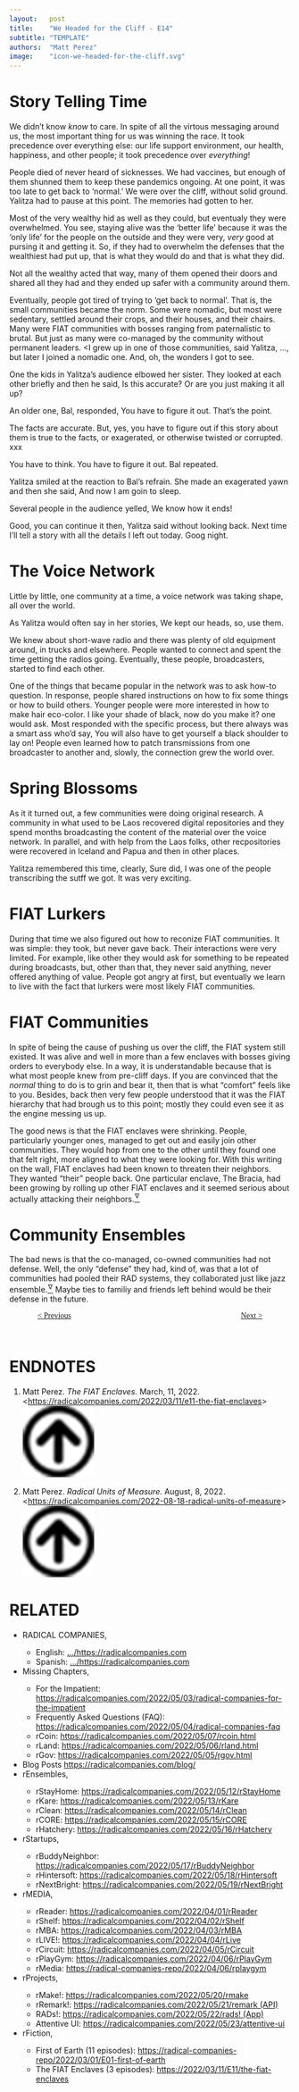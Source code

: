 ```yaml
---
layout:   post
title:    "We Headed for the Cliff - E14"
subtitle: "TEMPLATE"
authors:  "Matt Perez"
image:    "icon-we-headed-for-the-cliff.svg"
---
```


<div style="display: none;">
<h1>We headed for the cliff, smiling and chatting with everybody. And then we went over the cliff.</h1>
</div>

<h1>Story Telling Time</h1>
 <p class="_quotespan">We didn&rsquo;t know <em>know</em> to care. In spite of all the virtous messaging around us, the most important thing for us was <span class="_quotespan">winning the race.</span> It took precedence over everything else: our life support environment, our health, happiness, and other people; it took precedence over <em>everything</em>!</p>
 <p><span class="_quotespan">People died of never heard of sicknesses. We had vaccines, but enough of them shunned them to keep these pandemics ongoing. At one point, it was too late to get back to &lsquo;normal.&rsquo; We were over the cliff, without solid ground.</span> Yalitza had to pause at this point. The memories had gotten to her.</p>
 <p><span class="_quotespan">Most of the very wealthy hid as well as they could, but eventualy they were overwhelmed. You see, staying alive was the &lsquo;better life&rsquo; because it was the &lsquo;only life&rsquo; for the people on the outside and they were very, <em>very</em> good at pursing it and getting it. So, if they had to overwhelm the defenses that the wealthiest had put up, that is what they would do and that is what they did.</span></p>
 <p><span class="_quotespan">Not all the wealthy acted that way, many of them opened their doors and shared all they had and they ended up safer with a community around them.</span></p>
 <p><span class="_quotespan">Eventually, people got tired of trying to &lsquo;get back to normal&rsquo;. That is, the small communities became the norm. Some were nomadic, but most were sedentary, settled around their crops, and their houses, and their chairs. Many were <span class="_paradigm">FIAT</span> communities with bosses ranging from paternalistic to brutal. But just as many were co-managed by the community without permanent <span class="_quotespan">leaders</span>. <<span class="_quotespan">I grew up in one of those communities,</span> said Yalitza, <span class="_quotespan">&hellip;, but later I joined a nomadic one. And, oh, the wonders I got to see.</span></p>
 <p>One the kids in Yalitza&rsquo;s audience elbowed her sister. They looked at each other briefly and then he said, <span call="_quotespan">Is this accurate? Or are you just making it all up?</span></p>
 <p>An older one, Bal, responded, <span class="_quotespan">You have to figure it out. That&rsquo;s the point.</span></p>
 <p><span class="_quotespan">The facts are accurate. But, yes, you have to figure out if this story about them is true to the facts, or exagerated, or otherwise twisted or corrupted.<span> xxx </p>
 <p><span class="_quotespan">You have to think. You have to figure it out.</span> Bal repeated.</p>
 <p>Yalitza smiled at the reaction to Bal&rsquo;s refrain. She made an exagerated yawn and then she said, <span class="_quotespan">And now I am goin to sleep.</span></p>
 <p>Several people in the audience yelled, <span class="_quotespan">We know how it ends!</span></p>
 <p><span class="_quotespan">Good, you can continue it then</span>, Yalitza said without looking back. <span class="_quotespan">Next time I&rsquo;ll tell a story with all the details I left out today. Goog night.</span></p>

<h1>The Voice Network</h1>
 <p>Little by little, one community at a time, a voice network was taking shape, all over the world.</p>
 <p>As Yalitza would often say in her stories, <span class="_quotespan">We kept our heads, so, use them.</span></p>
 <p>We knew about short-wave radio and there was plenty of old equipment around, in trucks and elsewhere. People wanted to connect and spent the time getting the radios going. Eventually, these people, broadcasters, started to find each other.</p>
 <p>One of the things that became popular in the network was to ask how-to question. In response, people shared instructions on how to fix some things or how to build others. Younger people were more interested in how to make hair eco-color. <span class="_quotespan">I like your shade of black, now do you make it?</span> one would ask. Most responded with the specific process, but there always was a smart ass who&rsquo;d say, <span class="_quotespan">You will also have to get yourself a black shoulder to lay on!</span> People even learned how to patch transmissions from one broadcaster to another and, slowly, the connection grew the world over.</p>

<h1>Spring Blossoms</h1>
 <p>As it it turned out, a few communities were doing original research. A community in what used to be Laos recovered digital repositories and they spend months broadcasting the content of the material over the voice network. In parallel, and with help from the Laos folks, other recpositories were recovered in Iceland and Papua and then in other places.</p>
 <p>Yalitza remembered this time, clearly, <span class="_quotespan">Sure did, I was one of the people transcribing the sutff we got. It was very exciting.</span></p>

<h1><span class="_paradigm">FIAT</span> Lurkers</h1>
 <p>During that time we also figured out how to reconize <span class="_paradigm">FIAT</span> communities. It was simple: they took, but never gave back. Their interactions were very limited. For example, like other they would ask for something to be repeated during broadcasts, but, other than that, they never said anything, never offered anything of value. People got angry at first, but eventually we learn to live with the fact that lurkers were most likely <span class="_paradigm">FIAT</span> communities.</p>

<h1><span class="_paradigm">FIAT</span> Communities</h1>
 <p>In spite of being the cause of pushing us over the cliff, the <span class="_paradigm">FIAT</span> system still existed. It was alive and well in more than a few enclaves with bosses giving orders to everybody else. In a way, it is understandable because that is what most people knew from pre-cliff days. If you are convinced that the <em>normal</em> thing to do is to grin and bear it, then that is what &ldquo;comfort&rdquo; feels like to you. Besides, back then very few people understood that it was the <span class="_paradigm">FIAT</span> hierarchy that had brough us to this point; mostly they could even see it as the engine messing us up.</p>
 <p>The good news is that the <span class="_paradigm">FIAT</span> enclaves were shrinking. People, particularly younger ones, managed to get out and easily join other communities. They would hop from one to the other until they found one that felt right, more aligned to what they were looking for. With this writing on the wall, <span class="_paradigm">FIAT</span> enclaves had been known to threaten their neighbors. They wanted &ldquo;their&rdquo; people back. One particular enclave, The Bracia, had been growing by rolling up other <span class="_paradigm">FIAT</span> enclaves and it seemed serious about actually attacking their neighbors.<a href="#en01"><sup id="bm01">&hairsp;&nabla;&hairsp;</sup></a></p>

<h1>Community Ensembles</h1>
 <p>The bad news is that the co-managed, co-owned communities had not defense. Well, the only &ldquo;defense&rdquo; they had, kind of, was that a lot of communities had pooled their <span class="_paradigm">RAD</span> systems, they collaborated just like jazz  ensemble.<a href="#en02"><sup id="bm02">&hairsp;&nabla;&hairsp;</sup></a> Maybe ties to familiy and friends left behind would be their <span class="_quotespan">defense</span> in the future.</p>

<div style="margin-bottom:1in; width:80%; padding:0 10%; font-family: American Typewriter, serif; ">
 <span style="float:left; " ><a href="https://radicalcompanies.com/2022/03/13/E13-giving-back">&lt; Previous</a></span>
 <span style="float:right; "><a href="https://radicalcompanies.com/2023/01/25/E15-later">          Next &gt;</a></span>
</div>

<h1 class="_section">ENDNOTES</h1>
 <ol>
  <li id="en01">
   <p class="_list-item">
    Matt Perez.
    <em>The <span class="_paradigm">FIAT</span> Enclaves.</em>
    March, 11, 2022.
    &lt;<a href="https://radicalcompanies.com/2022/03/11/e11-the-fiat-enclaves" target="_blank">https://radicalcompanies.com/2022/03/11/e11-the-fiat-enclaves</a>&gt;
    <a class="_uparrow" href="#bm01"><img src="/assets/img/arrow-up-icon.png"></a>
   </p>
  </li>
  <li id="en02">
   <p class="_list-item">
    Matt Perez.
    <em>Radical Units of Measure.</em>
    August, 8, 2022.
    &lt;<a href="https://radicalcompanies.com/2022-08-18-radical-units-of-measure" target="_blank">https://radicalcompanies.com/2022-08-18-radical-units-of-measure</a>&gt;
    <a class="_uparrow" href="#bm02"><img src="/assets/img/arrow-up-icon.png"></a>
   </p>
  </li>
 </ol>

<h1 class="_section">RELATED</h1>
 <ul>
  <li>RADICAL COMPANIES,</li>
   <ul>
    <li><a>English</a>: <a href="https://radicalcompanies.com" target="_blank">&hellip;/https://radicalcompanies.com</a></li>
    <li><a>Spanish</a>: <a href="https://radicalcompanies.com" target="_blank">&hellip;/https://radicalcompanies.com</a></li>
   </ul>
  <li>Missing Chapters,</li>
   <ul>
    <li>For the Impatient: <a href="https://radicalcompanies.com/2022/05/03/radical-companies-for-the-impatient" target="_blank">https://radicalcompanies.com/2022/05/03/radical-companies-for-the-impatient</a></li>
    <li>Frequently Asked Questions (FAQ): <a href="https://radicalcompanies.com/2022/05/04/radical-companies-faq" target="_blank">https://radicalcompanies.com/2022/05/04/radical-companies-faq</a></li>
    <li>rCoin: <a href="https://radicalcompanies.com/2022/05/07/rcoin.html" target="_blank">https://radicalcompanies.com/2022/05/07/rcoin.html</a></li>
    <li>rLand: <a href="https://radicalcompanies.com/2022/05/06/rland.html" target="_blank">https://radicalcompanies.com/2022/05/06/rland.html</a></li>
    <li>rGov: <a href="https://radicalcompanies.com/2022/05/05/rgov.html" target="_blank">https://radicalcompanies.com/2022/05/05/rgov.html</a></li>
   </ul>
   <li>Blog Posts <a href="https://radicalcompanies.com/blog/" target="_blank">https://radicalcompanies.com/blog/</a></li>
   <li>rEnsembles,</li>
    <ul>
     <li> rStayHome: <a href="https://radicalcompanies.com/2022/05/12/rStayHome" target="_blank">https://radicalcompanies.com/2022/05/12/rStayHome</a></li>
     <li>     rKare: <a href="https://radicalcompanies.com/2022/05/13/rKare" target="_blank">https://radicalcompanies.com/2022/05/13/rKare</a></li>
     <li>    rClean: <a href="https://radicalcompanies.com/2022/05/14/rClean" target="_blank">https://radicalcompanies.com/2022/05/14/rClean</a></li>
     <li>     rCORE: <a href="https://radicalcompanies.com/2022/05/15/rCORE" target="_blank">https://radicalcompanies.com/2022/05/15/rCORE</a></li>
     <li>rHatchery: <a href="https://radicalcompanies.com/2022/05/16/rHatchery" target="_blank">https://radicalcompanies.com/2022/05/16/rHatchery</a></li>
    </ul>
   <li>rStartups,</li>
    <ul>
     <li>rBuddyNeighbor: <a href="https://radicalcompanies.com/2022/05/17/rBuddyNeighbor" target="_blank">https://radicalcompanies.com/2022/05/17/rBuddyNeighbor</a></li>
     <li>   rHintersoft: <a href="https://radicalcompanies.com/2022/05/18/rHintersoft" target="_blank">https://radicalcompanies.com/2022/05/18/rHintersoft</a></li> 
     <li>   rNextBright: <a href="https://radicalcompanies.com/2022/05/19/rNextBright" target="_blank">https://radicalcompanies.com/2022/05/19/rNextBright</a></li>
    </ul>
   <li>rMEDIA,</li>
    <ul>
     <li> rReader: <a href="https://radicalcompanies.com/2022/04/01/rReader" target="_blank">https://radicalcompanies.com/2022/04/01/rReader</a></li>
     <li>  rShelf: <a href="https://radicalcompanies.com/2022/04/02/rShelf" target="_blank">https://radicalcompanies.com/2022/04/02/rShelf</a></li>
     <li>    rMBA: <a href="https://radicalcompanies.com/2022/04/03/rMBA" target="_blank">https://radicalcompanies.com/2022/04/03/rMBA</a></li>
     <li>  rLIVE!: <a href="https://radicalcompanies.com/2022/04/04/rLive" target="_blank">https://radicalcompanies.com/2022/04/04/rLive</a></li>
     <li>rCircuit: <a href="https://radicalcompanies.com/2022/04/05/rCircuit" target="_blank">https://radicalcompanies.com/2022/04/05/rCircuit</a></li>
     <li>rPlayGym: <a href="https://radicalcompanies.com/2022/04/06/rPlayGym" target="_blank">https://radicalcompanies.com/2022/04/06/rPlayGym</a></li>
     <li>  rMedia: <a href="https://radical-companies-repo/2022/04/06/rplaygym" target="_blank">https://radical-companies-repo/2022/04/06/rplaygym</a></li>
    </ul>
   <li>rProjects,</li>
    <ul>
     <li>      rMake!: <a href="https://radicalcompanies.com/2022/05/20/rmake" target="_blank">https://radicalcompanies.com/2022/05/20/rmake</a></li>
     <li>    rRemark!: <a href="https://radicalcompanies.com/2022/05/21/remark" target="_blank">https://radicalcompanies.com/2022/05/21/remark (API)</a></li>
     <li>       RADs!: <a href="https://radicalcompanies.com/2022/05/22/rads!" target="_blank">https://radicalcompanies.com/2022/05/22/rads! (App)</a></li>
     <li>Attentive UI: <a href="https://radicalcompanies.com/2022/05/23/attentive-ui" target="_blank">https://radicalcompanies.com/2022/05/23/attentive-ui</a></li>
    </ul>
   <li>rFiction,</li>
    <ul>
     <li>  First of Earth (11 episodes): <a href="https://radical-companies-repo/2022/03/01/E01-first-of-earth" target="_blank">https://radical-companies-repo/2022/03/01/E01-first-of-earth</a></li>
     <li>The FIAT Enclaves (3 episodes): <a href="https://2022/03/11/E11/the-fiat-enclaves" target="_blank">https://2022/03/11/E11/the-fiat-enclaves</a></li>
    </ul>
